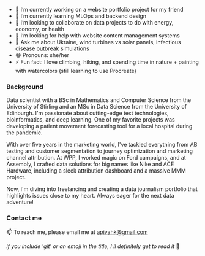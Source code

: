 - 🔭 I’m currently working on a website portfolio project for my friend
- 🌱 I’m currently learning MLOps and backend design
- 👯 I’m looking to collaborate on data projects to do with energy, economy, or health
- 🤔 I’m looking for help with website content management systems
- 💬 Ask me about Ukraine, wind turbines vs solar panels, infectious disease outbreak simulations
- 😄 Pronouns: she/her
- ⚡ Fun fact: I love climbing, hiking, and spending time in nature + painting with watercolors (still learning to use Procreate) 

### Background

Data scientist with a BSc in Mathematics and Computer Science from the University of Stirling and an MSc in Data Science from the University of Edinburgh. I'm passionate about cutting-edge text technologies, bioinformatics, and deep learning. One of my favorite projects was developing a patient movement forecasting tool for a local hospital during the pandemic.

With over five years in the marketing world, I've tackled everything from AB testing and customer segmentation to journey optimization and marketing channel attribution. At WPP, I worked magic on Ford campaigns, and at Assembly, I crafted data solutions for big names like Nike and ACE Hardware, including a sleek attribution dashboard and a massive MMM project.

Now, I'm diving into freelancing and creating a data journalism portfolio that highlights issues close to my heart. Always eager for the next data adventure!


### Contact me
📫 To reach me, please email me at [apivahk@gmail.com](mailto:apivahk@gmail.com)

_if you include 'git' or an emoji in the title, I'll definitely get to read it_ 🙌
